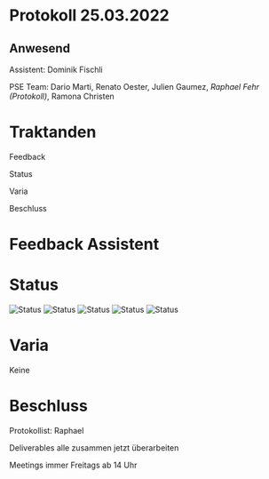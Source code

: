 # Protokoll 25.03.2022
## Anwesend 
Assistent: Dominik Fischli

PSE Team: Dario Marti, Renato Oester, Julien Gaumez, *Raphael Fehr (Protokoll)*, Ramona Christen

# Traktanden

Feedback 

Status

Varia 

Beschluss

# Feedback Assistent


# Status
![Status](https://img.shields.io/badge/Ramona_Christen-Status-green)
![Status](https://img.shields.io/badge/Dario_Marti-Status-green)
![Status](https://img.shields.io/badge/Renat_Oester-Status-red)
![Status](https://img.shields.io/badge/Julien_Gaumez-Status-orange)
![Status](https://img.shields.io/badge/Raphael_Fehr-Status-red)

# Varia 
Keine

# Beschluss 
Protokollist: Raphael 

Deliverables alle zusammen jetzt überarbeiten 

Meetings immer Freitags ab 14 Uhr

